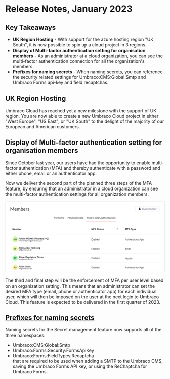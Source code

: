 # Release Notes, January 2023

## Key Takeaways

* **UK Region Hosting** - With support for the azure hosting region "UK South", it is now possible to spin up a cloud project in 3 regions.
* **Display of Multi-factor authentication setting for organisation members** - As an administrator at a cloud organization, you can see the multi-factor authentication connection for all the organization's members.
* **Prefixes for naming secrets** - When naming secrets, you can reference the security related settings for Umbraco:CMS:Global:Smtp and Umbraco Forms api-key and field recaptchas.

## UK Region Hosting

Umbraco Cloud has reached yet a new milestone with the support of UK region. You are now able to create a new Umbraco Cloud project in either "West Europe", "US East", or "UK South" to the delight of the majority of our European and American customers.

## Display of Multi-factor authentication setting for organisation members

Since October last year, our users have had the opportunity to enable multi-factor authentication (MFA) and thereby authenticate with a password and either phone, email or an authenticator app.

Now we deliver the second part of the planned three steps of the MFA feature, by ensuring that an administrator in a cloud organization can see the multi-factor authentication settings for all organization members.

![OrgMfaDisplay](images/OrgMfaDisplay2.png)

The third and final step will be the enforcement of MFA per user level based on an organization setting. This means that an administrator can set the desired MFA type (email, phone or authenticator app) for each individual user, which will then be imposed on the user at the next login to Umbraco Cloud. This feature is expected to be delivered in the first quarter of 2023.

## [Prefixes for naming secrets](https://docs.umbraco.com/umbraco-cloud/set-up/project-settings/secrets-management)

Naming secrets for the Secret management feature now supports all of the three namespaces:
- Umbraco:CMS:Global:Smtp
- Umbraco:Forms:Security:FormsApiKey
- Umbraco:Forms:FieldTypes:Recaptcha  
that are required to be used when adding a SMTP to the Umbraco CMS, saving the Umbraco Forms API key, or using the ReChaptcha for Umbraco Forms.
